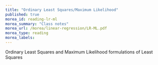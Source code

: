 ```yaml
---
title: "Ordinary Least Squares/Maximum Likelihood"
published: true
morea_id: reading-lr-ml
morea_summary: "Class notes"
morea_url: /morea/linear-regression/LR-ML.pdf
morea_type: reading
morea_labels:
---
```


Ordinary Least Squares and Maximum Likelihood formulations of Least Squares
